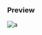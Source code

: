 ### Preview
![a](https://github.com/Eazvy/UILibs/blob/main/Librarys/NoName/Screenshot%202022-12-04%20132315.png?raw=true)
